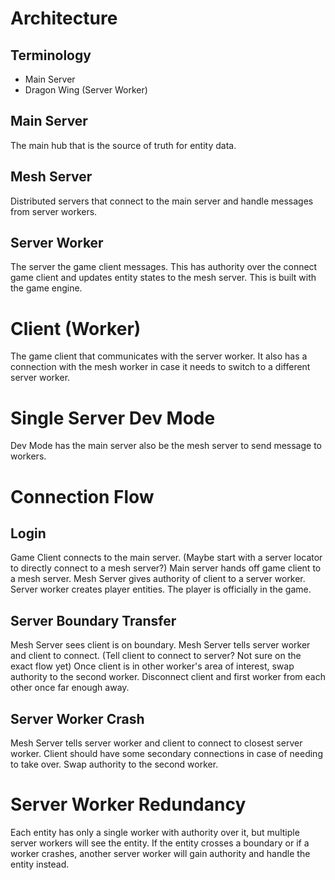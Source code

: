 
# Architecture

## Terminology

* Main Server
* Dragon Wing (Server Worker)

## Main Server

The main hub that is the source of truth for entity data.

##  Mesh Server

Distributed servers that connect to the main server and handle messages from server workers.

## Server Worker

The server the game client messages. This has authority over the connect game client and updates entity states to the mesh server. This is built with the game engine.

# Client (Worker)

The game client that communicates with the server worker. It also has a connection with the mesh worker in case it needs to switch to a different server worker.

# Single Server Dev Mode

Dev Mode has the main server also be the mesh server to send message to workers.


# Connection Flow

## Login

Game Client connects to the main server. (Maybe start with a server locator to directly connect to a mesh server?)
Main server hands off game client to a mesh server.
Mesh Server gives authority of client to a server worker.
Server worker creates player entities. The player is officially in the game.

## Server Boundary Transfer

Mesh Server sees client is on boundary.
Mesh Server tells server worker and client to connect. (Tell client to connect to server? Not sure on the exact flow yet)
Once client is in other worker's area of interest, swap authority to the second worker.
Disconnect client and first worker from each other once far enough away.

## Server Worker Crash

Mesh Server tells server worker and client to connect to closest server worker. Client should have some secondary connections in case of needing to take over.
Swap authority to the second worker.

# Server Worker Redundancy

Each entity has only a single worker with authority over it, but multiple server workers will see the entity. 
If the entity crosses a boundary or if a worker crashes, another server worker will gain authority and handle the entity instead.
